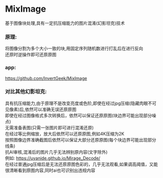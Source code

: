 # MixImage
基于图像块处理,具有一定抗压缩能力的图片混淆(幻影坦克)技术 
### 原理: 
将图像分割为多个大小一致的块,用固定序列随机数进行打乱后在进行反向 \
还原时逆操作即可还原原图
### app:
https://github.com/InvertGeek/MixImage
### 对比其他幻影坦克: 
具有抗压缩能力,由于原理不是改变亮度或色阶,即使在经过jpg压缩(隐藏肉眼不可见像素)后,依然可以准确无误还原原图 \
即使在经过图像格式多次转换后，依然可以保证还原原图(块边界可能出现部分噪点) \
无需准备表图(只需一张图片即可进行混淆还原) \
在经过等比例缩放，放大后依然可以还原原图,例如4K压缩为2K \
按照图像边界准确截图后依然可以保证大部分还原原图(每个块边界可能出现部分线条) \
抗AI审核,混淆后的图片几乎无法辨别原内容(文字除外) \
例如: https://uyanide.github.io/Mirage_Decode/  \
在经过普通jpg压缩后是无法还原原图色彩的，几乎无法观看,如果调高阈值，又能很清晰看到原图内容,同时ai也可识别出违规内容